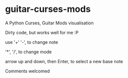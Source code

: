 # guitar-curses-mods
A Python Curses, Guitar Mods visualisation

Dirty code, but works well for me :P

use '+' '-', to change note

'*', '/', to change mode

arrow up and down, then Enter, to select a new base note

Comments welcomed

